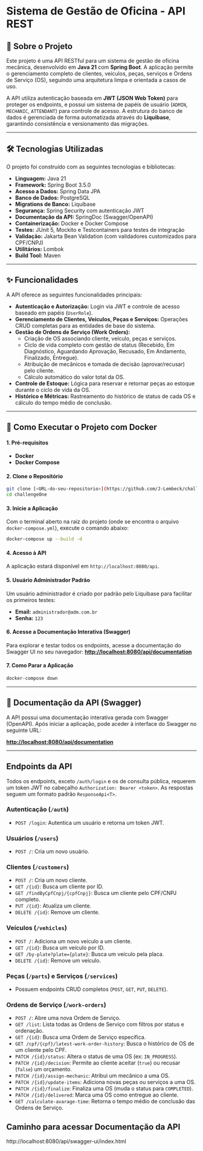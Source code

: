 # Sistema de Gestão de Oficina - API REST

## 📖 Sobre o Projeto

Este projeto é uma API RESTful para um sistema de gestão de oficina mecânica, desenvolvido em **Java 21** com **Spring Boot**. A aplicação permite o gerenciamento completo de clientes, veículos, peças, serviços e Ordens de Serviço (OS), seguindo uma arquitetura limpa e orientada a casos de uso.

A API utiliza autenticação baseada em **JWT (JSON Web Token)** para proteger os endpoints, e possui um sistema de papéis de usuário (`ADMIN`, `MECHANIC`, `ATTENDANT`) para controle de acesso. A estrutura do banco de dados é gerenciada de forma automatizada através do **Liquibase**, garantindo consistência e versionamento das migrações.

---

## 🛠️ Tecnologias Utilizadas

O projeto foi construído com as seguintes tecnologias e bibliotecas:

* **Linguagem:** Java 21
* **Framework:** Spring Boot 3.5.0
* **Acesso a Dados:** Spring Data JPA
* **Banco de Dados:** PostgreSQL
* **Migrations de Banco:** Liquibase
* **Segurança:** Spring Security com autenticação JWT
* **Documentação da API:** SpringDoc (Swagger/OpenAPI)
* **Containerização:** Docker e Docker Compose
* **Testes:** JUnit 5, Mockito e Testcontainers para testes de integração
* **Validação:** Jakarta Bean Validation (com validadores customizados para CPF/CNPJ)
* **Utilitários:** Lombok
* **Build Tool:** Maven

---

## ✨ Funcionalidades

A API oferece as seguintes funcionalidades principais:

* **Autenticação e Autorização:** Login via JWT e controle de acesso baseado em papéis (`UserRole`).
* **Gerenciamento de Clientes, Veículos, Peças e Serviços:** Operações CRUD completas para as entidades de base do sistema.
* **Gestão de Ordens de Serviço (Work Orders):**
    * Criação de OS associando cliente, veículo, peças e serviços.
    * Ciclo de vida completo com gestão de status (Recebido, Em Diagnóstico, Aguardando Aprovação, Recusado, Em Andamento, Finalizado, Entregue).
    * Atribuição de mecânicos e tomada de decisão (aprovar/recusar) pelo cliente.
    * Cálculo automático do valor total da OS.
* **Controle de Estoque:** Lógica para reservar e retornar peças ao estoque durante o ciclo de vida da OS.
* **Histórico e Métricas:** Rastreamento do histórico de status de cada OS e cálculo do tempo médio de conclusão.

---

## 🚀 Como Executar o Projeto com Docker

#### 1. Pré-requisitos

* **Docker**
* **Docker Compose**

#### 2. Clone o Repositório
```bash
git clone [<URL-do-seu-repositorio>](https://github.com/J-Lembeck/challengeOne)
cd challengeOne
```

#### 3. Inicie a Aplicação
Com o terminal aberto na raiz do projeto (onde se encontra o arquivo `docker-compose.yml`), execute o comando abaixo:
```bash
docker-compose up --build -d
```

#### 4. Acesso à API
A aplicação estará disponível em `http://localhost:8080/api`.

#### 5. Usuário Administrador Padrão
Um usuário administrador é criado por padrão pelo Liquibase para facilitar os primeiros testes:
* **Email:** `administrador@adm.com.br`
* **Senha:** `123`

#### 6. Acesse a Documentação Interativa (Swagger)
Para explorar e testar todos os endpoints, acesse a documentação do Swagger UI no seu navegador:
**[http://localhost:8080/api/documentation](http://localhost:8080/api/documentation)**

#### 7. Como Parar a Aplicação
```bash
docker-compose down
```

---

## 📄 Documentação da API (Swagger)

A API possui uma documentação interativa gerada com Swagger (OpenAPI). Após iniciar a aplicação, pode aceder à interface do Swagger no seguinte URL:

**[http://localhost:8080/api/documentation](http://localhost:8080/api/swagger-ui/index.html)**

---

## <caption>Endpoints da API</caption>

Todos os endpoints, exceto `/auth/login` e os de consulta pública, requerem um token JWT no cabeçalho `Authorization: Bearer <token>`. As respostas seguem um formato padrão `ResponseApi<T>`.

### Autenticação (`/auth`)
* `POST /login`: Autentica um usuário e retorna um token JWT.

### Usuários (`/users`)
* `POST /`: Cria um novo usuário.

### Clientes (`/customers`)
* `POST /`: Cria um novo cliente.
* `GET /{id}`: Busca um cliente por ID.
* `GET /findByCpfCnpj/{cpfCnpj}`: Busca um cliente pelo CPF/CNPJ completo.
* `PUT /{id}`: Atualiza um cliente.
* `DELETE /{id}`: Remove um cliente.

### Veículos (`/vehicles`)
* `POST /`: Adiciona um novo veículo a um cliente.
* `GET /{id}`: Busca um veículo por ID.
* `GET /by-plate?plate={plate}`: Busca um veículo pela placa.
* `DELETE /{id}`: Remove um veículo.

### Peças (`/parts`) e Serviços (`/services`)
* Possuem endpoints CRUD completos (`POST`, `GET`, `PUT`, `DELETE`).

### Ordens de Serviço (`/work-orders`)
* `POST /`: Abre uma nova Ordem de Serviço.
* `GET /list`: Lista todas as Ordens de Serviço com filtros por status e ordenação.
* `GET /{id}`: Busca uma Ordem de Serviço específica.
* `GET /cpf/{cpf}/latest-work-order-history`: Busca o histórico de OS de um cliente pelo CPF.
* `PATCH /{id}/status`: Altera o status de uma OS (ex: `IN_PROGRESS`).
* `PATCH /{id}/decision`: Permite ao cliente aceitar (`true`) ou recusar (`false`) um orçamento.
* `PATCH /{id}/assign-mechanic`: Atribui um mecânico a uma OS.
* `PATCH /{id}/update-items`: Adiciona novas peças ou serviços a uma OS.
* `PATCH /{id}/finalize`: Finaliza uma OS (muda o status para `COMPLETED`).
* `PATCH /{id}/delivered`: Marca uma OS como entregue ao cliente.
* `GET /calculate-avarage-time`: Retorna o tempo médio de conclusão das Ordens de Serviço.

## Caminho para acessar Documentação da API
http://localhost:8080/api/swagger-ui/index.html
